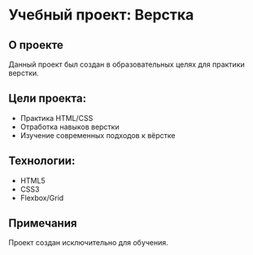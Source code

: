 # Учебный проект: Верстка

## О проекте
Данный проект был создан в образовательных целях для практики верстки. 


## Цели проекта:
- Практика HTML/CSS
- Отработка навыков верстки
- Изучение современных подходов к вёрстке


## Технологии:
- HTML5
- CSS3
- Flexbox/Grid

## Примечания
Проект создан исключительно для  обучения.